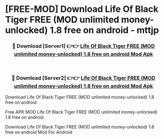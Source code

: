 # [FREE-MOD] Download Life Of Black Tiger FREE (MOD unlimited money-unlocked) 1.8 free on android - mttjp


<div align="center">
<h3>🔴 Download [Server1] 👉👉 <a href="https://apk-comot.site?title=Life_Of_Black_Tiger_FREE_(MOD_unlimited_money-unlocked)_1.8_free_on_android">Life Of Black Tiger FREE (MOD unlimited money-unlocked) 1.8 free on android Mod Apk</a></h3><br>

<h3>🔴 Download [Server2] 👉👉 <a href="https://apk-comot.site?title=Life_Of_Black_Tiger_FREE_(MOD_unlimited_money-unlocked)_1.8_free_on_android">Life Of Black Tiger FREE (MOD unlimited money-unlocked) 1.8 free on android Mod Apk</a></h3>
</div>



Download Life Of Black Tiger FREE (MOD unlimited money-unlocked) 1.8 free on android 

Free APK MOD Life Of Black Tiger FREE (MOD unlimited money-unlocked) 1.8 free on android 

Download Life Of Black Tiger FREE (MOD unlimited money-unlocked) 1.8 free on android Mod For Android
